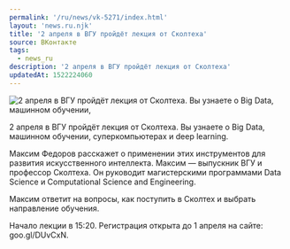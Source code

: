 ```yaml
---
permalink: '/ru/news/vk-5271/index.html'
layout: 'news.ru.njk'
title: '2 апреля в ВГУ пройдёт лекция от Сколтеха'
source: ВКонтакте
tags:
  - news_ru
description: '2 апреля в ВГУ пройдёт лекция от Сколтеха'
updatedAt: 1522224060
---
```

![2 апреля в ВГУ пройдёт лекция от Сколтеха. Вы узнаете о Big Data, машинном обучении,](https://sun9-36.userapi.com/impf/c847124/v847124536/cf2c/IptIRqEDPjA.jpg?size=1024x768&quality=96&proxy=1&sign=f183c26b314a070bbf54b3408336cdd7&c_uniq_tag=KbxT0nHrY9ebWBPoy5KkwG2Jz7sVuAJ6vqbMgW-R1Z0&type=album)

2 апреля в ВГУ пройдёт лекция от Сколтеха. Вы узнаете о Big Data, машинном обучении, суперкомпьютерах и deep learning.

Максим Федоров расскажет о применении этих инструментов для развития искусственного интеллекта. Максим — выпускник ВГУ и профессор Сколтеха. Он руководит магистерскими программами Data Science и Computational Science and Engineering.

Максим ответит на вопросы, как поступить в Сколтех и выбрать направление обучения.

Начало лекции в 15:20. Регистрация открыта до 1 апреля на сайте: goo.gl/DUvCxN.
